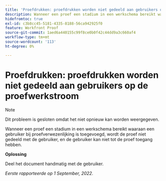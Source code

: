 ```yaml
---
title: 'Proefdrukken: proefdrukken worden niet gedeeld aan gebruikers op de proefwerkstroom'
description: Wanneer een proef een stadium in een werkschema bereikt waaraan een gebruiker bij proefverwezenlijking is toegevoegd, wordt de proef niet gedeeld met de gebruiker, en de gebruiker kan niet tot de proef toegang hebben.
hidefromtoc: true
exl-id: c3b8cc45-5181-4335-8188-56ca942925f0
feature: Workfront Proof
source-git-commit: 1aed6a440155c99f8ce0b0f42c44dd9a3c660af4
workflow-type: tm+mt
source-wordcount: '113'
ht-degree: 0%

---
```


# Proefdrukken: proefdrukken worden niet gedeeld aan gebruikers op de proefwerkstroom

<!--This issue is on the WF and WFP TOCs-->
<!--Requested article, live for workaround-->

>[!NOTE]
>
>Dit probleem is gesloten omdat het niet opnieuw kan worden weergegeven.

Wanneer een proef een stadium in een werkschema bereikt waaraan een gebruiker bij proefverwezenlijking is toegevoegd, wordt de proef niet gedeeld met de gebruiker, en de gebruiker kan niet tot de proef toegang hebben.

**Oplossing**

Deel het document handmatig met de gebruiker.

_Eerste rapporteerde op 1 September, 2022._
